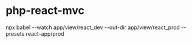 # php-react-mvc
npx babel --watch app/view/react_dev --out-dir app/view/react_prod --presets react-app/prod
